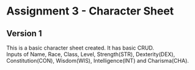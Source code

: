 <h1>Assignment 3 - Character Sheet</h1>

<h2>Version 1</h2>
<p>This is a basic character sheet created. It has basic CRUD.
<br>
Inputs of Name, Race, Class, Level, Strength(STR), Dexterity(DEX), Constitution(CON), Wisdom(WIS), Intelligence(INT) and Charisma(CHA).</p>
